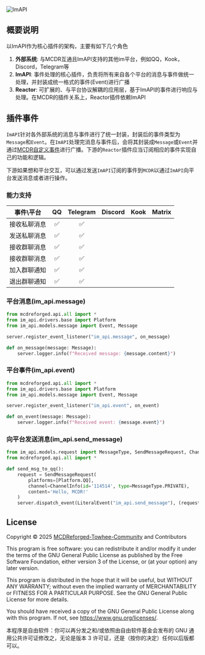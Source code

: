 ![ImAPI](https://socialify.git.ci/MCDReforged-Towhee-Community/ImAPI/image?description=1&font=Inter&forks=1&issues=1&language=1&name=1&owner=1&pattern=Plus&pulls=1&stargazers=1&theme=Auto)

## 概要说明
以ImAPI作为核心插件的架构，主要有如下几个角色

1. **外部系统**: 与MCDR互通且ImAPI支持的其他im平台，例如QQ，Kook，Discord，Telegram等
2. **ImAPI**: 事件处理的核心插件，负责将所有来自各个平台的消息与事件做统一处理，并封装成统一格式的事件(Event)进行广播
3. **Reactor**: 可扩展的、与平台协议解耦的应用层，基于ImAPI的事件进行响应与处理。在MCDR的插件关系上，Reactor插件依赖ImAPI

## 插件事件

`ImAPI`针对各外部系统的消息与事件进行了统一封装，封装后的事件类型为`Message`和`Event`。在`ImAPI`处理完消息与事件后，会将其封装成`Message`或`Event`并通过[MCDR自定义事件](https://docs.mcdreforged.com/zh-cn/latest/plugin_dev/event.html#default-event-listener)进行广播。下游的`Reactor`插件应当订阅相应的事件实现自己的功能和逻辑。

下游如果想和平台交互，可以通过发送`ImAPI`订阅的事件到`MCDR`以通过`ImAPI`向平台发送消息或者进行操作。

### 能力支持

|事件\平台|QQ|Telegram|Discord|Kook|Matrix|
|:-:|:-:|:-:|:-:|:-:|:-:|
|接收私聊消息|✅|✅||||
|发送私聊消息|✅|✅||||
|接收群聊消息|✅|✅||||
|接收群聊消息|✅|✅||||
|加入群聊通知|✅|✅||||
|退出群聊通知|✅|✅||||

### 平台消息(im_api.message)
```python
from mcdreforged.api.all import *
from im_api.drivers.base import Platform
from im_api.models.message import Event, Message

server.register_event_listener("im_api.message", on_message)

def on_message(message: Message):
    server.logger.info(f"Received message: {message.content}")
```
### 平台事件(im_api.event)
```python
from mcdreforged.api.all import *
from im_api.drivers.base import Platform
from im_api.models.message import Event, Message

server.register_event_listener("im_api.event", on_event)

def on_event(message: Message):
    server.logger.info(f"Received event: {message.event}")
```
### 向平台发送消息(im_api.send_message)
```python
from im_api.models.request import MessageType, SendMessageRequest, ChannelInfo
from mcdreforged.api.all import *

def send_msg_to_qq():
    request = SendMessageRequest(
        platforms=[Platform.QQ],
        channel=ChannelInfo(id='114514', type=MessageType.PRIVATE),
        content='Hello, MCDR!'
    )
    server.dispatch_event(LiteralEvent("im_api.send_message"), (request,))
```



## License

Copyright © 2025 [MCDReforged-Towhee-Community](https://github.com/MCDReforged-Towhee-Community) and Contributors

This program is free software: you can redistribute it and/or modify it under the terms of the GNU General Public License as published by the Free Software Foundation, either version 3 of the License, or (at your option) any later version.

This program is distributed in the hope that it will be useful, but WITHOUT ANY WARRANTY; without even the implied warranty of MERCHANTABILITY or FITNESS FOR A PARTICULAR PURPOSE. See the GNU General Public License for more details.

You should have received a copy of the GNU General Public License along with this program. If not, see <https://www.gnu.org/licenses/>.

本程序是自由软件：你可以再分发之和/或依照由自由软件基金会发布的 GNU 通用公共许可证修改之，无论是版本 3 许可证，还是（按你的决定）任何以后版都可以。
